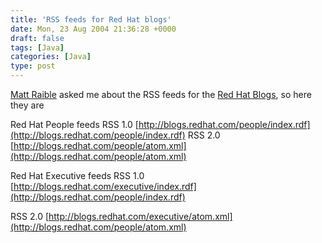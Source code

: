 ```yaml
---
title: 'RSS feeds for Red Hat blogs'
date: Mon, 23 Aug 2004 21:36:28 +0000
draft: false
tags: [Java]
categories: [Java]
type: post
---
```


[Matt Raible](http://www.raibledesigns.com/page/rd) asked me about the RSS feeds for the [Red Hat Blogs](http://blogs.redhat.com), so here they are

Red Hat People feeds
RSS 1.0 [http://blogs.redhat.com/people/index.rdf](http://blogs.redhat.com/people/index.rdf)
RSS 2.0 [http://blogs.redhat.com/people/atom.xml](http://blogs.redhat.com/people/atom.xml)

Red Hat Executive feeds
RSS 1.0 [http://blogs.redhat.com/executive/index.rdf](http://blogs.redhat.com/people/index.rdf)

RSS 2.0 [http://blogs.redhat.com/executive/atom.xml](http://blogs.redhat.com/people/atom.xml)